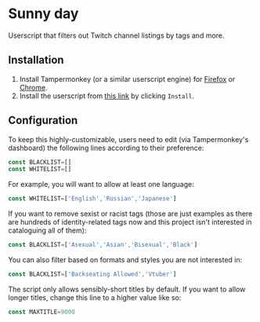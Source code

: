 # Sunny day
Userscript that filters out Twitch channel listings by tags and more.

## Installation

1. Install Tampermonkey (or a similar userscript engine) for [Firefox](https://addons.mozilla.org/en-US/firefox/addon/tampermonkey/) or [Chrome](https://chrome.google.com/webstore/detail/tampermonkey/dhdgffkkebhmkfjojejmpbldmpobfkfo?hl=en).
2. Install the userscript from [this link](https://github.com/tukkek/sunny-day/raw/main/Sunny%20day.user.js) by clicking `Install`.

## Configuration 

To keep this highly-customizable, users need to edit (via Tampermonkey's dashboard) the following lines according to their preference:

```js
const BLACKLIST=[]
const WHITELIST=[]
```

For example, you will want to allow at least one language:

```js
const WHITELIST=['English','Russian','Japanese']
```

If you want to remove sexist or racist tags (those are just examples as there are hundreds of identity-related tags now and this project isn't interested in cataloguing all of them):

```js
const BLACKLIST=['Asexual','Asian','Bisexual','Black']
```

You can also filter based on formats and styles you are not interested in:

```js
const BLACKLIST=['Backseating Allowed','Vtuber']
```

The script only allows sensibly-short titles by default. If you want to allow longer titles, change this line to a higher value like so:

```js
const MAXTITLE=9000
```

